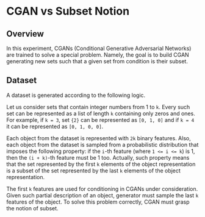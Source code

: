 # CGAN vs Subset Notion

## Overview

In this experiment, CGANs (Conditional Generative Adversarial Networks) are trained to solve a special problem. Namely, the goal is to build CGAN generating new sets such that a given set from condition is their subset.

## Dataset

A dataset is generated according to the following logic.

Let us consider sets that contain integer numbers from 1 to `k`. Every such set can be represented as a list of length `k` containing only zeros and ones. For example, if `k = 3`, set `{2}` can be represented as `[0, 1, 0]` and if `k = 4` it can be represented as `[0, 1, 0, 0]`.

Each object from the dataset is represented with `2k` binary features. Also, each object from the dataset is sampled from a probabilistic distribution that imposes the following property: if the `i`-th feature (where `1 <= i <= k`) is 1, then the `(i + k)`-th feature must be 1 too. Actually, such property means that the set represented by the first `k` elements of the object representation is a subset of the set represented by the last `k` elements of the object representation.

The first `k` features are used for conditioning in CGANs under consideration. Given such partial description of an object, generator must sample the last `k` features of the object. To solve this problem correctly, CGAN must grasp the notion of subset.
